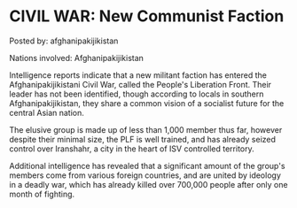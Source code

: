 # CIVIL WAR: New Communist Faction

Posted by: afghanipakijikistan

Nations involved: Afghanipakijikistan

Intelligence reports indicate that a new militant faction has entered the Afghanipakijikistani Civil War, called the People's Liberation Front. Their leader has not been identified, though according to locals in southern Afghanipakijikistan, they share a common vision of a socialist future for the central Asian nation.

The elusive group is made up of less than 1,000 member thus far, however despite their minimal size, the PLF is well trained, and has already seized control over Iranshahr, a city in the heart of ISV controlled territory. 

Additional intelligence has revealed that a significant amount of the group's members come from various foreign countries, and are united by ideology in a deadly war, which has already killed over 700,000 people after only one month of fighting. 
